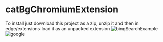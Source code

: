 # catBgChromiumExtension
To install just download this project as a zip, unzip it and then in edge/extensions load it as an unpacked extension
![bingSearchExample](./readmeassets/bing.jfif)
![google](./readmeassets/google.jfif)